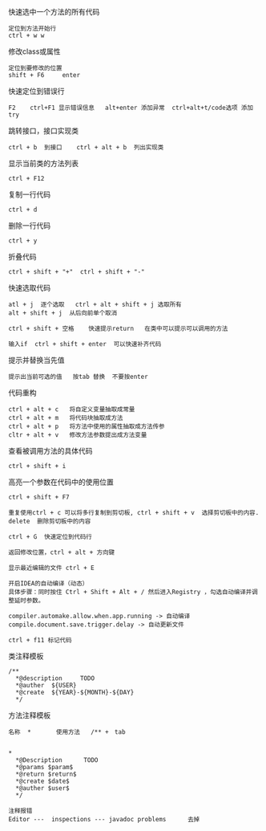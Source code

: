 快速选中一个方法的所有代码
```
定位到方法开始行
ctrl + w w
```
修改class或属性
```
定位到要修改的位置
shift + F6     enter
```
快速定位到错误行
```
F2    ctrl+F1 显示错误信息   alt+enter 添加异常  ctrl+alt+t/code选项 添加try
```

跳转接口，接口实现类
```
ctrl + b  到接口    ctrl + alt + b  列出实现类
```

显示当前类的方法列表
```
ctrl + F12
```

复制一行代码
```
ctrl + d     
```
删除一行代码
```text
ctrl + y
```
折叠代码
```text
ctrl + shift + "+"  ctrl + shift + "-"
```
快速选取代码
```text
atl + j  逐个选取   ctrl + alt + shift + j 选取所有  
alt + shift + j  从后向前单个取消
```

```text
ctrl + shift + 空格    快速提示return   在类中可以提示可以调用的方法
```

```text
输入if  ctrl + shift + enter  可以快速补齐代码
```

提示并替换当先值
```text
提示出当前可选的值   按tab 替换  不要按enter
```

代码重构
```text
ctrl + alt + c   将自定义变量抽取成常量
ctrl + alt + m   将代码块抽取成方法
ctrl + alt + p   将方法中使用的属性抽取成方法传参
cltr + alt + v   修改方法参数提出成方法变量
```

查看被调用方法的具体代码
```text
ctrl + shift + i
```

高亮一个参数在代码中的使用位置
```text
ctrl + shift + F7
```
```text
重复使用ctrl + c 可以将多行复制到剪切板, ctrl + shift + v  选择剪切板中的内容.   delete  删除剪切板中的内容
```
```text
ctrl + G  快速定位到代码行
```

```text
返回修改位置，ctrl + alt + 方向键
```
```text
显示最近编辑的文件 ctrl + E
```

```text
开启IDEA的自动编译（动态）
具体步骤：同时按住 Ctrl + Shift + Alt + / 然后进入Registry ，勾选自动编译并调整延时参数。

compiler.automake.allow.when.app.running -> 自动编译
compile.document.save.trigger.delay -> 自动更新文件
```

```text
ctrl + f11 标记代码
```



类注释模板

```
/**
  *@description		TODO      
  *@auther  ${USER}
  *@create  ${YEAR}-${MONTH}-${DAY}
  */ 
```

方法注释模板

```
名称  *       使用方法   /** +　tab


*
  *@Description      TODO
  *@params $param$
  *@return $return$
  *@create $date$
  *@auther $user$
  */ 
```

```
注释报错
Editor ---  inspections --- javadoc problems      去掉
```



